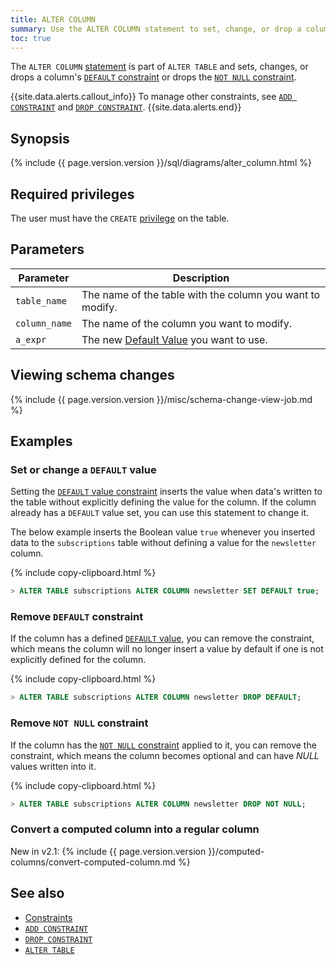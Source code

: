 ```yaml
---
title: ALTER COLUMN
summary: Use the ALTER COLUMN statement to set, change, or drop a column's DEFAULT constraint or to drop the NOT NULL constraint.
toc: true
---
```


The `ALTER COLUMN` [statement](sql-statements.html) is part of `ALTER TABLE` and sets, changes, or drops a column's [`DEFAULT` constraint](default-value.html) or drops the [`NOT NULL` constraint](not-null.html).

{{site.data.alerts.callout_info}}
To manage other constraints, see [`ADD CONSTRAINT`](add-constraint.html) and [`DROP CONSTRAINT`](drop-constraint.html).
{{site.data.alerts.end}}


## Synopsis

<div>
{% include {{ page.version.version }}/sql/diagrams/alter_column.html %}
</div>

## Required privileges

The user must have the `CREATE` [privilege](authorization.html#assign-privileges) on the table.

## Parameters

| Parameter | Description |
|-----------|-------------|
| `table_name` | The name of the table with the column you want to modify. |
| `column_name` | The name of the column you want to modify. |
| `a_expr` | The new [Default Value](default-value.html) you want to use. |

## Viewing schema changes

{% include {{ page.version.version }}/misc/schema-change-view-job.md %}

## Examples

### Set or change a `DEFAULT` value

Setting the [`DEFAULT` value constraint](default-value.html) inserts the value when data's written to the table without explicitly defining the value for the column. If the column already has a `DEFAULT` value set, you can use this statement to change it.

The below example inserts the Boolean value `true` whenever you inserted data to the `subscriptions` table without defining a value for the `newsletter` column.

{% include copy-clipboard.html %}
~~~ sql
> ALTER TABLE subscriptions ALTER COLUMN newsletter SET DEFAULT true;
~~~

### Remove `DEFAULT` constraint

If the column has a defined [`DEFAULT` value](default-value.html), you can remove the constraint, which means the column will no longer insert a value by default if one is not explicitly defined for the column.

{% include copy-clipboard.html %}
~~~ sql
> ALTER TABLE subscriptions ALTER COLUMN newsletter DROP DEFAULT;
~~~

### Remove `NOT NULL` constraint

If the column has the [`NOT NULL` constraint](not-null.html) applied to it, you can remove the constraint, which means the column becomes optional and can have *NULL* values written into it.

{% include copy-clipboard.html %}
~~~ sql
> ALTER TABLE subscriptions ALTER COLUMN newsletter DROP NOT NULL;
~~~

### Convert a computed column into a regular column

<span class="version-tag">New in v2.1:</span> {% include {{ page.version.version }}/computed-columns/convert-computed-column.md %}

## See also

- [Constraints](constraints.html)
- [`ADD CONSTRAINT`](add-constraint.html)
- [`DROP CONSTRAINT`](drop-constraint.html)
- [`ALTER TABLE`](alter-table.html)
